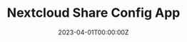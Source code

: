 ---
title: Nextcloud Share Config App
summary: This project is about creating a Nextcloud PHP server app which allows to configure if shared folders should be automatically moved to a specific folder.
tags:
  - server
date: '2023-04-01T00:00:00Z'

# Optional external URL for project (replaces project detail page).
external_link: 'https://gitlab.com/frederikb96/nextcloud-mvsharedpics'

links:
  - icon: gitlab
    icon_pack: fab
    url: https://gitlab.com/frederikb96/nextcloud-mvsharedpics
    name: GitLab Repository
url_code: ''
url_pdf: ''
url_slides: ''
url_video: ''
prio: 1

---